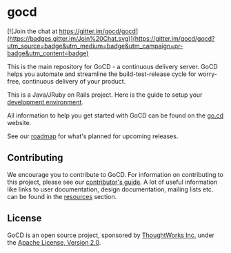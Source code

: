 # gocd

[![Join the chat at https://gitter.im/gocd/gocd](https://badges.gitter.im/Join%20Chat.svg)](https://gitter.im/gocd/gocd?utm_source=badge&utm_medium=badge&utm_campaign=pr-badge&utm_content=badge)

This is the main repository for GoCD - a continuous delivery server. GoCD helps you automate and streamline the build-test-release cycle for worry-free, continuous delivery of your product.

This is a Java/JRuby on Rails project. Here is the guide to setup your [development environment](https://developer.go.cd/current/2/2.1.html).

All information to help you get started with GoCD can be found on the <a href="http://www.go.cd/">go.cd</a> website.

See our [roadmap](https://www.go.cd/contribute/roadmap.html) for what's planned for upcoming releases.

## Contributing

We encourage you to contribute to GoCD. For information on contributing to this project, please see our <a href="http://www.go.cd/contribute/">contributor's guide</a>.
A lot of useful information like links to user documentation, design documentation, mailing lists etc. can be found in the <a href="http://www.go.cd/community/resources.html">resources</a> section.

## License

GoCD is an open source project, sponsored by <a href="http://www.thoughtworks.com/">ThoughtWorks Inc.</a> under the <a href="http://www.apache.org/licenses/LICENSE-2.0">Apache License, Version 2.0</a>.
